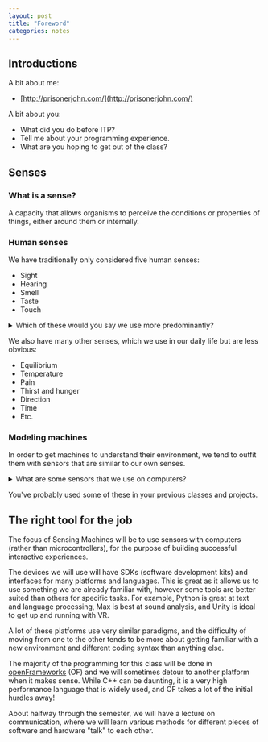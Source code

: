 ```yaml
---
layout: post
title: "Foreword"
categories: notes
---
```


## Introductions

A bit about me:
  * [http://prisonerjohn.com/](http://prisonerjohn.com/)

A bit about you:
  * What did you do before ITP?
  * Tell me about your programming experience.
  * What are you hoping to get out of the class?

## Senses

### What is a sense?

A capacity that allows organisms to perceive the conditions or properties of things, either around them or internally.

### Human senses

We have traditionally only considered five human senses:
  * Sight
  * Hearing
  * Smell
  * Taste
  * Touch

<details> 
  <summary>Which of these would you say we use more predominantly?</summary>
  <p markdown="1">
    Neurologist Dr. Wilder Penfield conceived the [Sensory Homuncilus](https://en.wikipedia.org/wiki/Cortical_homunculus), a physical representation of how the human body would look if the various body parts were sized in proportion to the cortical area used for their specific sensory functions.
  </p>
  <p markdown="1" align="center">
    [![A 2-D cortical sensory homunculus](https://upload.wikimedia.org/wikipedia/commons/c/c4/1421_Sensory_Homunculus.jpg){:height="360px" width="360px" text-align:"center"}](https://commons.wikimedia.org/wiki/File:1421_Sensory_Homunculus.jpg)
    &nbsp;
    [![3-D interpretation by Sharon Price James](https://www.sharonpricejames.com/uploads/1/1/2/8/112878735/banner-image_1_orig.jpg){:height="360px" width="360px" text-align:"center"}](https://www.sharonpricejames.com/the-original-homunculus-company.html)
  </p>
  <p markdown="1">
    This is a simplification, but demonstrates that touch is the most predominant sense, followed by taste, hearing, smell, and finally sight.
  </p>
</details>

We also have many other senses, which we use in our daily life but are less obvious:
  * Equilibrium
  * Temperature
  * Pain
  * Thirst and hunger
  * Direction
  * Time
  * Etc.

### Modeling machines

In order to get machines to understand their environment, we tend to outfit them with sensors that are similar to our own senses.

<details> 
  <summary>What are some sensors that we use on computers?</summary>
  <ul>
    <li>Sight
      <ul>
        <li>Digital camera</li>
        <li>IR receiver</li>
      </ul>
    </li>
    <li>Hearing
      <ul>
        <li>Microphone</li>
      </ul>
    </li>
    <li>Touch
      <ul>
        <li>Trackpad</li>
        <li>Pressure sensor</li>
        <li>Keyboard</li>
      </ul>
    </li>
    <li>Equilibrium
      <ul>
        <li>Gyroscope</li>
      </ul>
    </li>
    <li>Direction
      <ul>
        <li>Magnetometer</li>
        <li>Compass</li>
      </ul>
    </li>
  </ul>
</details>

You've probably used some of these in your previous classes and projects. 

## The right tool for the job

The focus of Sensing Machines will be to use sensors with computers (rather than microcontrollers), for the purpose of building successful interactive experiences.

The devices we will use will have SDKs (software development kits) and interfaces for many platforms and languages. This is great as it allows us to use something we are already familiar with, however some tools are better suited than others for specific tasks. For example, Python is great at text and language processing, Max is best at sound analysis, and Unity is ideal to get up and running with VR. 

A lot of these platforms use very similar paradigms, and the difficulty of moving from one to the other tends to be more about getting familiar with a new environment and different coding syntax than anything else.

The majority of the programming for this class will be done in [openFrameworks](https://openframeworks.cc/) (OF) and we will sometimes detour to another platform when it makes sense. While C++ can be daunting, it is a very high performance language that is widely used, and OF takes a lot of the initial hurdles away! 

About halfway through the semester, we will have a lecture on communication, where we will learn various methods for different pieces of software and hardware "talk" to each other.
